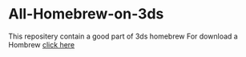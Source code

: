 # All-Homebrew-on-3ds
This repositery contain a good part of 3ds homebrew
For download a Hombrew [click here](https://github.com/Ghost0159/All-Homebrew-on-3ds/releases/)
